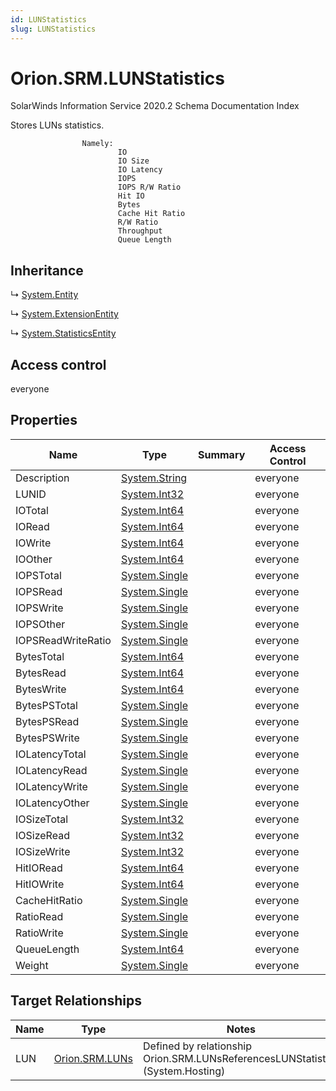 ```yaml
---
id: LUNStatistics
slug: LUNStatistics
---
```


# Orion.SRM.LUNStatistics

SolarWinds Information Service 2020.2 Schema Documentation Index

Stores LUNs statistics.
		
					Namely:
							IO
							IO Size
							IO Latency							
							IOPS							
							IOPS R/W Ratio
							Hit IO
							Bytes
							Cache Hit Ratio
							R/W Ratio
							Throughput
							Queue Length

## Inheritance

↳ [System.Entity](./../System/Entity)

↳ [System.ExtensionEntity](./../System/ExtensionEntity)

↳ [System.StatisticsEntity](./../System/StatisticsEntity)

## Access control

everyone

## Properties

| Name | Type | Summary | Access Control |
| ------ | ------ | ------ | ------ |
| Description | [System.String](https://docs.microsoft.com/en-us/dotnet/api/system.string) |  | everyone |
| LUNID | [System.Int32](https://docs.microsoft.com/en-us/dotnet/api/system.int32) |  | everyone |
| IOTotal | [System.Int64](https://docs.microsoft.com/en-us/dotnet/api/system.int64) |  | everyone |
| IORead | [System.Int64](https://docs.microsoft.com/en-us/dotnet/api/system.int64) |  | everyone |
| IOWrite | [System.Int64](https://docs.microsoft.com/en-us/dotnet/api/system.int64) |  | everyone |
| IOOther | [System.Int64](https://docs.microsoft.com/en-us/dotnet/api/system.int64) |  | everyone |
| IOPSTotal | [System.Single](https://docs.microsoft.com/en-us/dotnet/api/system.single) |  | everyone |
| IOPSRead | [System.Single](https://docs.microsoft.com/en-us/dotnet/api/system.single) |  | everyone |
| IOPSWrite | [System.Single](https://docs.microsoft.com/en-us/dotnet/api/system.single) |  | everyone |
| IOPSOther | [System.Single](https://docs.microsoft.com/en-us/dotnet/api/system.single) |  | everyone |
| IOPSReadWriteRatio | [System.Single](https://docs.microsoft.com/en-us/dotnet/api/system.single) |  | everyone |
| BytesTotal | [System.Int64](https://docs.microsoft.com/en-us/dotnet/api/system.int64) |  | everyone |
| BytesRead | [System.Int64](https://docs.microsoft.com/en-us/dotnet/api/system.int64) |  | everyone |
| BytesWrite | [System.Int64](https://docs.microsoft.com/en-us/dotnet/api/system.int64) |  | everyone |
| BytesPSTotal | [System.Single](https://docs.microsoft.com/en-us/dotnet/api/system.single) |  | everyone |
| BytesPSRead | [System.Single](https://docs.microsoft.com/en-us/dotnet/api/system.single) |  | everyone |
| BytesPSWrite | [System.Single](https://docs.microsoft.com/en-us/dotnet/api/system.single) |  | everyone |
| IOLatencyTotal | [System.Single](https://docs.microsoft.com/en-us/dotnet/api/system.single) |  | everyone |
| IOLatencyRead | [System.Single](https://docs.microsoft.com/en-us/dotnet/api/system.single) |  | everyone |
| IOLatencyWrite | [System.Single](https://docs.microsoft.com/en-us/dotnet/api/system.single) |  | everyone |
| IOLatencyOther | [System.Single](https://docs.microsoft.com/en-us/dotnet/api/system.single) |  | everyone |
| IOSizeTotal | [System.Int32](https://docs.microsoft.com/en-us/dotnet/api/system.int32) |  | everyone |
| IOSizeRead | [System.Int32](https://docs.microsoft.com/en-us/dotnet/api/system.int32) |  | everyone |
| IOSizeWrite | [System.Int32](https://docs.microsoft.com/en-us/dotnet/api/system.int32) |  | everyone |
| HitIORead | [System.Int64](https://docs.microsoft.com/en-us/dotnet/api/system.int64) |  | everyone |
| HitIOWrite | [System.Int64](https://docs.microsoft.com/en-us/dotnet/api/system.int64) |  | everyone |
| CacheHitRatio | [System.Single](https://docs.microsoft.com/en-us/dotnet/api/system.single) |  | everyone |
| RatioRead | [System.Single](https://docs.microsoft.com/en-us/dotnet/api/system.single) |  | everyone |
| RatioWrite | [System.Single](https://docs.microsoft.com/en-us/dotnet/api/system.single) |  | everyone |
| QueueLength | [System.Int64](https://docs.microsoft.com/en-us/dotnet/api/system.int64) |  | everyone |
| Weight | [System.Single](https://docs.microsoft.com/en-us/dotnet/api/system.single) |  | everyone |

## Target Relationships

| Name | Type | Notes |
| ------ | ------ | ------ |
| LUN | [Orion.SRM.LUNs](./../Orion.SRM/LUNs) | Defined by relationship Orion.SRM.LUNsReferencesLUNStatistics (System.Hosting) |

